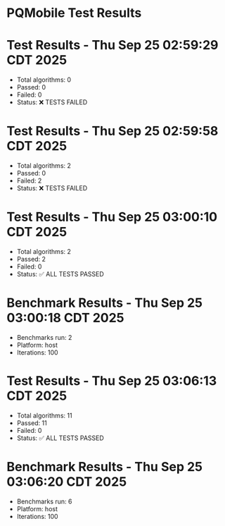 # PQMobile Test Results
# Test Results - Thu Sep 25 02:59:29 CDT 2025
- Total algorithms: 0
- Passed: 0
- Failed: 0
- Status: ❌ TESTS FAILED

# Test Results - Thu Sep 25 02:59:58 CDT 2025
- Total algorithms: 2
- Passed: 0
- Failed: 2
- Status: ❌ TESTS FAILED

# Test Results - Thu Sep 25 03:00:10 CDT 2025
- Total algorithms: 2
- Passed: 2
- Failed: 0
- Status: ✅ ALL TESTS PASSED

# Benchmark Results - Thu Sep 25 03:00:18 CDT 2025
- Benchmarks run: 2
- Platform: host
- Iterations: 100

# Test Results - Thu Sep 25 03:06:13 CDT 2025
- Total algorithms: 11
- Passed: 11
- Failed: 0
- Status: ✅ ALL TESTS PASSED

# Benchmark Results - Thu Sep 25 03:06:20 CDT 2025
- Benchmarks run: 6
- Platform: host
- Iterations: 100

